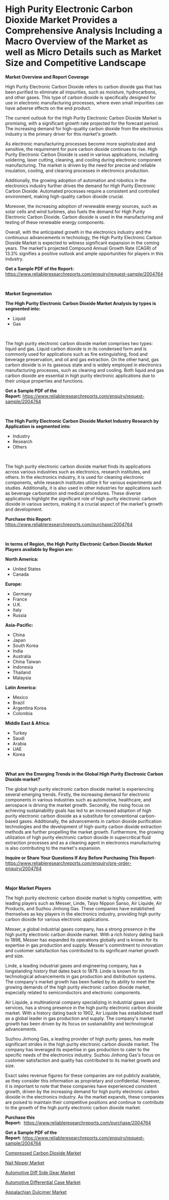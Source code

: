 <p><h1>High Purity Electronic Carbon Dioxide Market Provides a Comprehensive Analysis Including a Macro Overview of the Market as well as Micro Details such as Market Size and Competitive Landscape</h1></p><p><strong>Market Overview and Report Coverage</strong></p>
<p><p>High Purity Electronic Carbon Dioxide refers to carbon dioxide gas that has been purified to eliminate all impurities, such as moisture, hydrocarbons, and other gases. This type of carbon dioxide is specifically designed for use in electronic manufacturing processes, where even small impurities can have adverse effects on the end product.</p><p>The current outlook for the High Purity Electronic Carbon Dioxide Market is promising, with a significant growth rate projected for the forecast period. The increasing demand for high-quality carbon dioxide from the electronics industry is the primary driver for this market's growth.</p><p>As electronic manufacturing processes become more sophisticated and sensitive, the requirement for pure carbon dioxide continues to rise. High Purity Electronic Carbon Dioxide is used in various applications, including soldering, laser cutting, cleaning, and cooling during electronic component manufacturing. The market is driven by the need for precise and reliable insulation, cooling, and cleaning processes in electronics production.</p><p>Additionally, the growing adoption of automation and robotics in the electronics industry further drives the demand for High Purity Electronic Carbon Dioxide. Automated processes require a consistent and controlled environment, making high-quality carbon dioxide crucial.</p><p>Moreover, the increasing adoption of renewable energy sources, such as solar cells and wind turbines, also fuels the demand for High Purity Electronic Carbon Dioxide. Carbon dioxide is used in the manufacturing and testing of these renewable energy components.</p><p>Overall, with the anticipated growth in the electronics industry and the continuous advancements in technology, the High Purity Electronic Carbon Dioxide Market is expected to witness significant expansion in the coming years. The market's projected Compound Annual Growth Rate (CAGR) of 13.3% signifies a positive outlook and ample opportunities for players in this industry.</p></p>
<p><strong>Get a Sample PDF of the Report:</strong> <a href="https://www.reliableresearchreports.com/enquiry/request-sample/2004764">https://www.reliableresearchreports.com/enquiry/request-sample/2004764</a></p>
<p>&nbsp;</p>
<p><strong>Market Segmentation</strong></p>
<p><strong>The High Purity Electronic Carbon Dioxide Market Analysis by types is segmented into:</strong></p>
<p><ul><li>Liquid</li><li>Gas</li></ul></p>
<p>&nbsp;</p>
<p><p>The high purity electronic carbon dioxide market comprises two types: liquid and gas. Liquid carbon dioxide is in its condensed form and is commonly used for applications such as fire extinguishing, food and beverage preservation, and oil and gas extraction. On the other hand, gas carbon dioxide is in its gaseous state and is widely employed in electronics manufacturing processes, such as cleaning and cooling. Both liquid and gas carbon dioxide are essential in high purity electronic applications due to their unique properties and functions.</p></p>
<p><strong>Get a Sample PDF of the Report:</strong>&nbsp;<a href="https://www.reliableresearchreports.com/enquiry/request-sample/2004764">https://www.reliableresearchreports.com/enquiry/request-sample/2004764</a></p>
<p>&nbsp;</p>
<p><strong>The High Purity Electronic Carbon Dioxide Market Industry Research by Application is segmented into:</strong></p>
<p><ul><li>Industry</li><li>Research</li><li>Others</li></ul></p>
<p>&nbsp;</p>
<p><p>The high purity electronic carbon dioxide market finds its applications across various industries such as electronics, research institutes, and others. In the electronics industry, it is used for cleaning electronic components, while research institutes utilize it for various experiments and studies. Additionally, it is also used in other industries for applications such as beverage carbonation and medical procedures. These diverse applications highlight the significant role of high purity electronic carbon dioxide in various sectors, making it a crucial aspect of the market's growth and development.</p></p>
<p><strong>Purchase this Report:</strong>&nbsp; <a href="https://www.reliableresearchreports.com/purchase/2004764">https://www.reliableresearchreports.com/purchase/2004764</a></p>
<p>&nbsp;</p>
<p><strong>In terms of Region, the High Purity Electronic Carbon Dioxide Market Players available by Region are:</strong></p>
<p>
    <p> <strong> North America: </strong>
        <ul>
            <li>United States</li>
            <li>Canada</li>
        </ul>
        </p> 
    <p> <strong> Europe: </strong>
        <ul>
            <li>Germany</li>
            <li>France</li>
            <li>U.K.</li>
            <li>Italy</li>
            <li>Russia</li>
        </ul>
        </p> 
    <p> <strong> Asia-Pacific: </strong>
        <ul>
            <li>China</li>
            <li>Japan</li>
            <li>South Korea</li>
            <li>India</li>
            <li>Australia</li>
            <li>China Taiwan</li>
            <li>Indonesia</li>
            <li>Thailand</li>
            <li>Malaysia</li>
        </ul>
        </p> 
    <p> <strong> Latin America: </strong>
        <ul>
            <li>Mexico</li>
            <li>Brazil</li>
            <li>Argentina Korea</li>
            <li>Colombia</li>
        </ul>
        </p> 
    <p> <strong> Middle East & Africa: </strong>
        <ul>
            <li>Turkey</li>
            <li>Saudi</li>
            <li>Arabia</li>
            <li>UAE</li>
            <li>Korea</li>
        </ul>
    </p>
    </p>
<p>&nbsp;</p>
<p><strong>What are the Emerging Trends in the Global High Purity Electronic Carbon Dioxide market?</strong></p>
<p><p>The global high purity electronic carbon dioxide market is experiencing several emerging trends. Firstly, the increasing demand for electronic components in various industries such as automotive, healthcare, and aerospace is driving the market growth. Secondly, the rising focus on achieving sustainability goals has led to an increased adoption of high purity electronic carbon dioxide as a substitute for conventional carbon-based gases. Additionally, the advancements in carbon dioxide purification technologies and the development of high-purity carbon dioxide extraction methods are further propelling the market growth. Furthermore, the growing utilization of high purity electronic carbon dioxide in supercritical fluid extraction processes and as a cleaning agent in electronics manufacturing is also contributing to the market's expansion.</p></p>
<p><strong>Inquire or Share Your Questions If Any Before Purchasing This Report</strong>- <a href="https://www.reliableresearchreports.com/enquiry/pre-order-enquiry/2004764">https://www.reliableresearchreports.com/enquiry/pre-order-enquiry/2004764</a></p>
<p>&nbsp;</p>
<p><strong>Major Market Players</strong></p>
<p><p>The high purity electronic carbon dioxide market is highly competitive, with leading players such as Messer, Linde, Taiyo Nippon Sanso, Air Liquide, Air Products, and Suzhou Jinhong Gas. These companies have established themselves as key players in the electronics industry, providing high purity carbon dioxide for various electronic applications.</p><p>Messer, a global industrial gases company, has a strong presence in the high purity electronic carbon dioxide market. With a rich history dating back to 1898, Messer has expanded its operations globally and is known for its expertise in gas production and supply. Messer's commitment to innovation and customer satisfaction has contributed to its significant market growth and size.</p><p>Linde, a leading industrial gases and engineering company, has a longstanding history that dates back to 1879. Linde is known for its technological advancements in gas production and distribution systems. The company's market growth has been fueled by its ability to meet the growing demands of the high purity electronic carbon dioxide market, especially related to semiconductors and electronic components.</p><p>Air Liquide, a multinational company specializing in industrial gases and services, has a strong presence in the high purity electronic carbon dioxide market. With a history dating back to 1902, Air Liquide has established itself as a global leader in gas production and supply. The company's market growth has been driven by its focus on sustainability and technological advancements.</p><p>Suzhou Jinhong Gas, a leading provider of high purity gases, has made significant strides in the high purity electronic carbon dioxide market. The company has leveraged its expertise in gas production to cater to the specific needs of the electronics industry. Suzhou Jinhong Gas's focus on customer satisfaction and quality has contributed to its market growth and size.</p><p>Exact sales revenue figures for these companies are not publicly available, as they consider this information as proprietary and confidential. However, it is important to note that these companies have experienced consistent growth, driven by the increasing demand for high purity electronic carbon dioxide in the electronics industry. As the market expands, these companies are poised to maintain their competitive positions and continue to contribute to the growth of the high purity electronic carbon dioxide market.</p></p>
<p><strong>Purchase this Report:</strong>&nbsp;&nbsp;<a href="https://www.reliableresearchreports.com/purchase/2004764">https://www.reliableresearchreports.com/purchase/2004764</a></p>
<p></p>
<p><strong>Get a Sample PDF of the Report:</strong>&nbsp;<a href="https://www.reliableresearchreports.com/enquiry/request-sample/2004764">https://www.reliableresearchreports.com/enquiry/request-sample/2004764</a></p>
<p><p><a href="https://medium.com/@abhishekreliable23/compressed-carbon-dioxide-market-insight-market-trends-growth-forecasted-from-2023-to-2030-1ba027fe14ca">Compressed Carbon Dioxide Market</a></p><p><a href="https://www.linkedin.com/pulse/nail-nipper-market-share-amp-new-trends-analysis-report-type-1gwoe/">Nail Nipper Market</a></p><p><a href="https://github.com/tamvrosiya/Market-Research-Report-List-1/blob/main/automotive-diff-side-gear-market.md">Automotive Diff Side Gear Market</a></p><p><a href="https://github.com/dringals/Market-Research-Report-List-1/blob/main/automotive-differential-case-market.md">Automotive Differential Case Market</a></p><p><a href="https://www.linkedin.com/pulse/appalachian-dulcimer-market-challenges-opportunities-growth-oyjbe/">Appalachian Dulcimer Market</a></p></p>